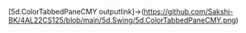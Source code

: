 [5d.ColorTabbedPaneCMY outputlink]->(https://github.com/Sakshi-BK/4AL22CS125/blob/main/5d.Swing/5d.ColorTabbedPaneCMY.png)
